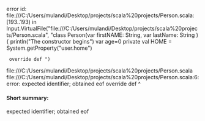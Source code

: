 error id: file:///C:/Users/mulandi/Desktop/projects/scala%20projects/Person.scala:[193..193) in Input.VirtualFile("file:///C:/Users/mulandi/Desktop/projects/scala%20projects/Person.scala", "class Person(var firstNAME: String, var lastName: String ){
    println("The constructor begins")
     var age=0
     private val HOME = System.getProperty("user.home")

     override def ")
file:///C:/Users/mulandi/Desktop/projects/scala%20projects/Person.scala
file:///C:/Users/mulandi/Desktop/projects/scala%20projects/Person.scala:6: error: expected identifier; obtained eof
     override def 
                  ^
#### Short summary: 

expected identifier; obtained eof